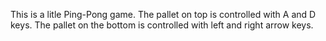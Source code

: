 This is a litle Ping-Pong game.
The pallet on top is controlled with A and D keys.
The pallet on the bottom is controlled with left and right arrow keys.